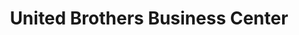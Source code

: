 ---
title: "United Brothers Business Center"
url: /ganta/united-brothers-business-center/
shop: Lebensmittel
---
